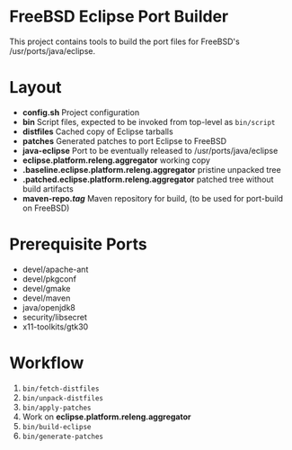 # FreeBSD Eclipse Port Builder

This project contains tools to build the port files for
FreeBSD's /usr/ports/java/eclipse.

# Layout

* **config.sh** Project configuration
* **bin** Script files, expected to be invoked from top-level as `bin/script`
* **distfiles** Cached copy of Eclipse tarballs
* **patches** Generated patches to port Eclipse to FreeBSD
* **java-eclipse** Port to be eventually released to /usr/ports/java/eclipse
* **eclipse.platform.releng.aggregator** working copy
* **.baseline.eclipse.platform.releng.aggregator** pristine unpacked tree
* **.patched.eclipse.platform.releng.aggregator** patched tree without build artifacts
* **maven-repo._tag_** Maven repository for build, (to be used for port-build on FreeBSD)

# Prerequisite Ports

* devel/apache-ant
* devel/pkgconf
* devel/gmake
* devel/maven
* java/openjdk8
* security/libsecret
* x11-toolkits/gtk30

# Workflow

1. `bin/fetch-distfiles`
1. `bin/unpack-distfiles`
1. `bin/apply-patches`
1. Work on **eclipse.platform.releng.aggregator**
1. `bin/build-eclipse`
1. `bin/generate-patches`
